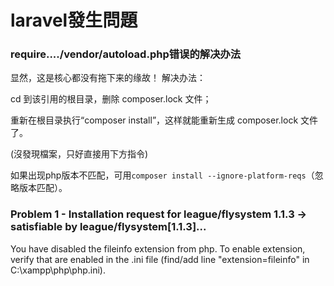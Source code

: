 # laravel發生問題


### require..../vendor/autoload.php错误的解决办法

显然，这是核心都没有拖下来的缘故！
解决办法：

 cd 到该引用的根目录，删除 composer.lock 文件；
 
 重新在根目录执行“composer install”，这样就能重新生成 composer.lock 文件了。

(沒發現檔案，只好直接用下方指令)

如果出现php版本不匹配，可用`composer install --ignore-platform-reqs`（忽略版本匹配）。


### Problem 1 - Installation request for league/flysystem 1.1.3 -> satisfiable by league/flysystem[1.1.3]...


You have disabled the fileinfo extension from php.
To enable extension, verify that are enabled in the .ini file 
(find/add line "extension=fileinfo" in C:\xampp\php\php.ini). 
